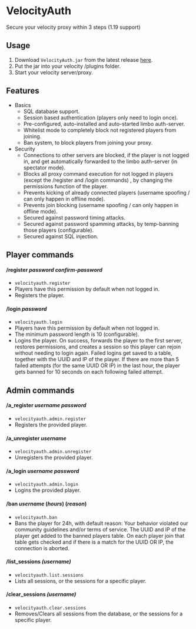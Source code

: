 # VelocityAuth
Secure your velocity proxy within 3 steps (1.19 support)

## Usage
1. Download `VelocityAuth.jar` from the latest release [here](https://github.com/Osiris-Team/VelocityAuth/releases).
2. Put the jar into your velocity /plugins folder.
3. Start your velocity server/proxy.

## Features
- Basics
  - SQL database support.
  - Session based authentication (players only need to login once).
  - Pre-configured, auto-installed and auto-started limbo auth-server.
  - Whitelist mode to completely block not registered players from joining.
  - Ban system, to block players from joining your proxy.
- Security
  - Connections to other servers are blocked, if the player is not logged in, and  get automatically forwarded to the limbo auth-server (in spectator mode).
  - Blocks all proxy command execution for not logged in players (except the /register and /login commands)
  , by changing the permissions function of the player.  
  - Prevents kicking of already connected players (username spoofing / can only happen in offline mode).
  - Prevents join blocking (username spoofing / can only happen in offline mode).
  - Secured against password timing attacks.
  - Secured against password spamming attacks, by temp-banning those players (configurable).
  - Secured against SQL injection.

## Player commands

#### /register _password_ _confirm-password_
- `velocityauth.register`
- Players have this permission by default when not logged in.
- Registers the player.

#### /login _password_
- `velocityauth.login`
- Players have this permission by default when not logged in.
- The minimum password length is 10 (configurable). 
- Logins the player. On success, forwards the player to the first server, restores permissions, and creates a session
  so this player can rejoin without needing to login again.
  Failed logins get saved to a table, together with 
  the UUID and IP of the player. If there are more than 5 failed attempts (for the same UUID OR IP)
  in the last hour, the player gets banned for 10 seconds on each
  following failed attempt.

## Admin commands

#### /a_register _username_ _password_
- `velocityauth.admin.register`
- Registers the provided player.

#### /a_unregister _username_
- `velocityauth.admin.unregister`
- Unregisters the provided player.

#### /a_login _username_ _password_
- `velocityauth.admin.login`
- Logins the provided player.

#### /ban _username_ (_hours_) (_reason_)
- `velocityauth.ban`
- Bans the player for 24h, with default reason: Your behavior violated our community guidelines and/or terms of service.
  The UUID and IP of the player get added to 
  the banned players table. On each player join that table gets
  checked and if there is a match for the UUID OR IP,
  the connection is aborted.

#### /list_sessions _(username)_
- `velocityauth.list.sessions`
- Lists all sessions, or the sessions for a specific player.

#### /clear_sessions _(username)_
- `velocityauth.clear.sessions`
- Removes/Clears all sessions from the database, or the sessions for a specific player.
